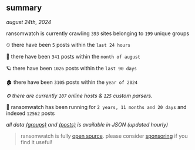 
## summary
_august 24th, 2024_

ransomwatch is currently crawling `393` sites belonging to `199` unique groups

⏲ there have been `5` posts within the `last 24 hours`

🦈 there have been `341` posts within the `month of august`

🪐 there have been `1026` posts within the `last 90 days`

🏚 there have been `3105` posts within the `year of 2024`

_⚙️ there are currently `107` online hosts & `125` custom parsers._

🦕 ransomwatch has been running for `2 years, 11 months and 20 days` and indexed `12562` posts

_all data  [(groups)](http://ransomwhat.telemetry.ltd/groups) and [(posts)](http://ransomwhat.telemetry.ltd/posts) is available in JSON (updated hourly)_

> ransomwatch is fully [open source](https://github.com/joshhighet/ransomwatch#ransomwatch--). please consider [sponsoring](https://github.com/sponsors/joshhighet) if you find it useful!
